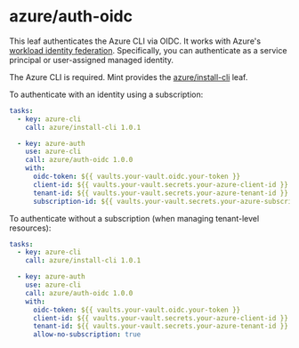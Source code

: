 # azure/auth-oidc

This leaf authenticates the Azure CLI via OIDC. It works with Azure's [workload identity federation](https://learn.microsoft.com/en-us/entra/workload-id/workload-identity-federation).
Specifically, you can authenticate as a service principal or user-assigned managed identity.

The Azure CLI is required. Mint provides the [azure/install-cli](https://cloud.rwx.com/leaves/azure/install-cli) leaf.

To authenticate with an identity using a subscription:

```yaml
tasks:
  - key: azure-cli
    call: azure/install-cli 1.0.1

  - key: azure-auth
    use: azure-cli
    call: azure/auth-oidc 1.0.0
    with:
      oidc-token: ${{ vaults.your-vault.oidc.your-token }}
      client-id: ${{ vaults.your-vault.secrets.your-azure-client-id }}
      tenant-id: ${{ vaults.your-vault.secrets.your-azure-tenant-id }}
      subscription-id: ${{ vaults.your-vault.secrets.your-azure-subscription-id }}
```

To authenticate without a subscription (when managing tenant-level resources):

```yaml
tasks:
  - key: azure-cli
    call: azure/install-cli 1.0.1

  - key: azure-auth
    use: azure-cli
    call: azure/auth-oidc 1.0.0
    with:
      oidc-token: ${{ vaults.your-vault.oidc.your-token }}
      client-id: ${{ vaults.your-vault.secrets.your-azure-client-id }}
      tenant-id: ${{ vaults.your-vault.secrets.your-azure-tenant-id }}
      allow-no-subscription: true
```
